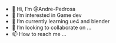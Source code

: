 - 👋 Hi, I’m @Andre-Pedrosa
- 👀 I’m interested in Game dev
- 🌱 I’m currently learning ue4 and blender
- 💞️ I’m looking to collaborate on ...
- 📫 How to reach me ...

<!---
Andre-Pedrosa/Andre-Pedrosa is a ✨ special ✨ repository because its `README.md` (this file) appears on your GitHub profile.
You can click the Preview link to take a look at your changes.
--->
